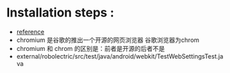 # Installation steps :
  - [reference](http://blog.csdn.net/potatomagic/article/details/53081463)
  - chromium 是谷歌的推出一个开源的网页浏览器   谷歌浏览器为chrom   
  - chromium 和 chrom 的区别是：前者是开源的后者不是
  - external/robolectric/src/test/java/android/webkit/TestWebSettingsTest.java
